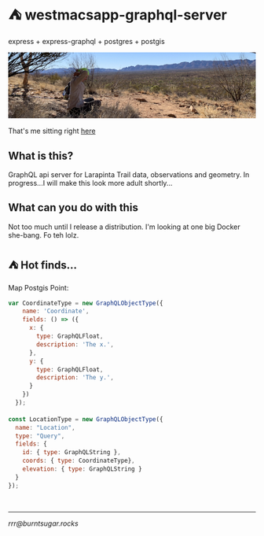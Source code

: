 # ⛺️ westmacsapp-graphql-server

express + express-graphql + postgres + postgis

![Looking across Alice Valley. ASP, NT, AU](ban.jpg)

That's me sitting right [here](https://www.google.com/maps/place/23%C2%B046'23.3%22S+133%C2%B005'51.3%22E/@-23.7731361,133.0954057,808m/data=!3m1!1e3!4m5!3m4!1s0x0:0x0!8m2!3d-23.7731361!4d133.0975944)

## What is this?

GraphQL api server for Larapinta Trail data, observations and geometry. In progress...I will make this look more adult shortly...

## What can you do with this

Not too much until I release a distribution. I'm looking at one big Docker she-bang. Fo teh lolz.

## ⛺️ Hot finds...

Map Postgis Point:

````JavaScript
var CoordinateType = new GraphQLObjectType({
    name: 'Coordinate',
    fields: () => ({
      x: {
        type: GraphQLFloat,
        description: 'The x.',
      },
      y: {
        type: GraphQLFloat,
        description: 'The y.',
      }
    })
  });

const LocationType = new GraphQLObjectType({
  name: "Location",
  type: "Query",
  fields: {
    id: { type: GraphQLString },
    coords: { type: CoordinateType},
    elevation: { type: GraphQLString }
  }
});
````

<br>

<hr>

*rrr@<span></span>burntsugar.rocks*